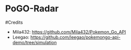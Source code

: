 # PoGO-Radar

#Credits
- Mila432: https://github.com/Mila432/Pokemon_Go_API 
- Leegao: https://github.com/leegao/pokemongo-api-demo/tree/simulation
